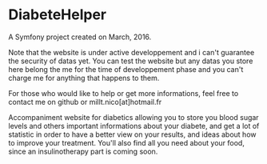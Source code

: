 DiabeteHelper
=========

A Symfony project created on March, 2016.

Note that the website is under active developpement and i can't guarantee the security of datas yet. You can test the website but any datas you store here belong the me for the time of developpement phase and you can't charge me for anything that happens to them.

For those who would like to help or get more informations, feel free to contact me on github or millt.nico[at]hotmail.fr

Accompaniment website for diabetics allowing you to store you blood sugar levels and others important informations about your diabete, and get a lot of statistic in order to have a better view on your results, and ideas about how to improve your treatment. You'll also find all you need about your food, since an insulinotherapy part is coming soon.
